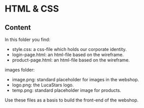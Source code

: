 # HTML & CSS

## Content

In this folder you find:

-   style.css: a css-file which holds our corporate identity.
-   login-page.html: an html-file based on the wireframe.
-   product-page.html: an html-file based on the wireframe.

images folder:

-   image.png: standard placeholder for images in the webshop.
-   logo.png: the LucaStars logo.
-   temp.png: standard placeholder image for products.

Use these files as a basis to build the front-end of the webshop.
